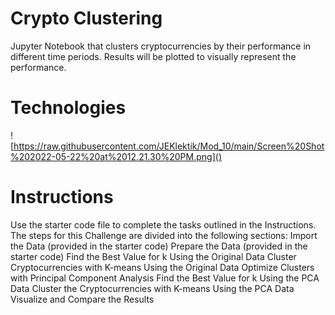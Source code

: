# Crypto Clustering
Jupyter Notebook that clusters cryptocurrencies by their performance in different time periods.  Results will be plotted to visually represent the performance.

# Technologies
![https://raw.githubusercontent.com/JEKlektik/Mod_10/main/Screen%20Shot%202022-05-22%20at%2012.21.30%20PM.png]()

# Instructions
Use the starter code file to complete the tasks outlined in the Instructions. The steps for this Challenge are divided into the following sections:
Import the Data (provided in the starter code)
Prepare the Data (provided in the starter code)
Find the Best Value for k Using the Original Data
Cluster Cryptocurrencies with K-means Using the Original Data
Optimize Clusters with Principal Component Analysis
Find the Best Value for k Using the PCA Data
Cluster the Cryptocurrencies with K-means Using the PCA Data
Visualize and Compare the Results


